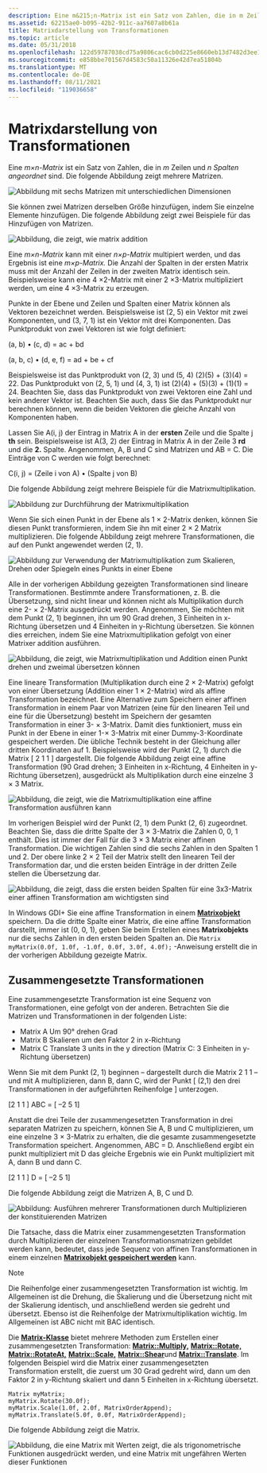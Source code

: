 ```yaml
---
description: Eine m&215;n-Matrix ist ein Satz von Zahlen, die in m Zeilen und \# n Spalten angeordnet sind. Die folgende Abbildung zeigt mehrere Matrizen.
ms.assetid: 62215ae0-b095-42b2-911c-aa7607a8b61a
title: Matrixdarstellung von Transformationen
ms.topic: article
ms.date: 05/31/2018
ms.openlocfilehash: 122d59787038cd75a9806cac6cb0d225e8660eb13d7482d3ee1f47ff0732ca5c
ms.sourcegitcommit: e858bbe701567d4583c50a11326e42d7ea51804b
ms.translationtype: MT
ms.contentlocale: de-DE
ms.lasthandoff: 08/11/2021
ms.locfileid: "119036658"
---
```

# <a name="matrix-representation-of-transformations"></a>Matrixdarstellung von Transformationen

Eine *m×n-Matrix* ist ein Satz von Zahlen, die in *m* Zeilen und *n Spalten angeordnet* sind. Die folgende Abbildung zeigt mehrere Matrizen.

![Abbildung mit sechs Matrizen mit unterschiedlichen Dimensionen](images/aboutgdip05-art04.png)

Sie können zwei Matrizen derselben Größe hinzufügen, indem Sie einzelne Elemente hinzufügen. Die folgende Abbildung zeigt zwei Beispiele für das Hinzufügen von Matrizen.

![Abbildung, die zeigt, wie matrix addition](images/aboutgdip05-art05.png)

Eine *m×n-Matrix* kann mit einer *n×p-Matrix* multipiert werden, und das Ergebnis ist eine *m×p-Matrix.* Die Anzahl der Spalten in der ersten Matrix muss mit der Anzahl der Zeilen in der zweiten Matrix identisch sein. Beispielsweise kann eine 4 ×2-Matrix mit einer 2 ×3-Matrix multipliziert werden, um eine 4 ×3-Matrix zu erzeugen.

Punkte in der Ebene und Zeilen und Spalten einer Matrix können als Vektoren bezeichnet werden. Beispielsweise ist (2, 5) ein Vektor mit zwei Komponenten, und (3, 7, 1) ist ein Vektor mit drei Komponenten. Das Punktprodukt von zwei Vektoren ist wie folgt definiert:

(a, b) • (c, d) = ac + bd

(a, b, c) • (d, e, f) = ad + be + cf

Beispielsweise ist das Punktprodukt von (2, 3) und (5, 4) (2)(5) + (3)(4) = 22. Das Punktprodukt von (2, 5, 1) und (4, 3, 1) ist (2)(4) + (5)(3) + (1)(1) = 24. Beachten Sie, dass das Punktprodukt von zwei Vektoren eine Zahl und kein anderer Vektor ist. Beachten Sie auch, dass Sie das Punktprodukt nur berechnen können, wenn die beiden Vektoren die gleiche Anzahl von Komponenten haben.

Lassen Sie A(i, j) der Eintrag in Matrix A in der **ersten** Zeile und die Spalte j **th** sein. Beispielsweise ist A(3, 2) der Eintrag in Matrix A in der Zeile 3 **rd** und die **2.** Spalte. Angenommen, A, B und C sind Matrizen und AB = C. Die Einträge von C werden wie folgt berechnet:

C(i, j) = (Zeile i von A) • (Spalte j von B)

Die folgende Abbildung zeigt mehrere Beispiele für die Matrixmultiplikation.

![Abbildung zur Durchführung der Matrixmultiplikation](images/aboutgdip05-art06.png)

Wenn Sie sich einen Punkt in der Ebene als 1 × 2-Matrix denken, können Sie diesen Punkt transformieren, indem Sie ihn mit einer 2 × 2 Matrix multiplizieren. Die folgende Abbildung zeigt mehrere Transformationen, die auf den Punkt angewendet werden (2, 1).

![Abbildung zur Verwendung der Matrixmultiplikation zum Skalieren, Drehen oder Spiegeln eines Punkts in einer Ebene](images/aboutgdip05-art07.png)

Alle in der vorherigen Abbildung gezeigten Transformationen sind lineare Transformationen. Bestimmte andere Transformationen, z. B. die Übersetzung, sind nicht linear und können nicht als Multiplikation durch eine 2- × 2-Matrix ausgedrückt werden. Angenommen, Sie möchten mit dem Punkt (2, 1) beginnen, ihn um 90 Grad drehen, 3 Einheiten in x-Richtung übersetzen und 4 Einheiten in y-Richtung übersetzen. Sie können dies erreichen, indem Sie eine Matrixmultiplikation gefolgt von einer Matrixer addition ausführen.

![Abbildung, die zeigt, wie Matrixmultiplikation und Addition einen Punkt drehen und zweimal übersetzen können](images/aboutgdip05-art08.png)

Eine lineare Transformation (Multiplikation durch eine 2 × 2-Matrix) gefolgt von einer Übersetzung (Addition einer 1 × 2-Matrix) wird als affine Transformation bezeichnet. Eine Alternative zum Speichern einer affinen Transformation in einem Paar von Matrizen (eine für den linearen Teil und eine für die Übersetzung) besteht im Speichern der gesamten Transformation in einer 3- × 3-Matrix. Damit dies funktioniert, muss ein Punkt in der Ebene in einer 1-× 3-Matrix mit einer Dummy-3-Koordinate gespeichert werden. Die übliche Technik besteht in der Gleichung aller dritten Koordinaten auf 1. Beispielsweise wird der Punkt (2, 1) durch die Matrix \[ 2 1 1 \] dargestellt. Die folgende Abbildung zeigt eine affine Transformation (90 Grad drehen; 3 Einheiten in x-Richtung, 4 Einheiten in y-Richtung übersetzen), ausgedrückt als Multiplikation durch eine einzelne 3 × 3 Matrix.

![Abbildung, die zeigt, wie die Matrixmultiplikation eine affine Transformation ausführen kann](images/aboutgdip05-art09.png)

Im vorherigen Beispiel wird der Punkt (2, 1) dem Punkt (2, 6) zugeordnet. Beachten Sie, dass die dritte Spalte der 3 × 3-Matrix die Zahlen 0, 0, 1 enthält. Dies ist immer der Fall für die 3 × 3 Matrix einer affinen Transformation. Die wichtigen Zahlen sind die sechs Zahlen in den Spalten 1 und 2. Der obere linke 2 × 2 Teil der Matrix stellt den linearen Teil der Transformation dar, und die ersten beiden Einträge in der dritten Zeile stellen die Übersetzung dar.

![Abbildung, die zeigt, dass die ersten beiden Spalten für eine 3x3-Matrix einer affinen Transformation am wichtigsten sind](images/aboutgdip05-art10.png)

In Windows GDI+ Sie eine affine Transformation in einem [**Matrixobjekt**](/windows/desktop/api/gdiplusmatrix/nl-gdiplusmatrix-matrix) speichern. Da die dritte Spalte einer Matrix, die eine affine Transformation darstellt, immer ist (0, 0, 1), geben Sie beim Erstellen eines **Matrixobjekts** nur die sechs Zahlen in den ersten beiden Spalten an. Die `Matrix myMatrix(0.0f, 1.0f, -1.0f, 0.0f, 3.0f, 4.0f);` -Anweisung erstellt die in der vorherigen Abbildung gezeigte Matrix.

## <a name="composite-transformations"></a>Zusammengesetzte Transformationen

Eine zusammengesetzte Transformation ist eine Sequenz von Transformationen, eine gefolgt von der anderen. Betrachten Sie die Matrizen und Transformationen in der folgenden Liste:

-   Matrix A Um 90° drehen Grad
-   Matrix B Skalieren um den Faktor 2 in x-Richtung
-   Matrix C Translate 3 units in the y direction (Matrix C: 3 Einheiten in y-Richtung übersetzen)

Wenn Sie mit dem Punkt (2, 1) beginnen – dargestellt durch die Matrix 2 1 1 – und mit A multiplizieren, dann B, dann C, wird der Punkt \[ (2,1) den drei Transformationen in der aufgeführten Reihenfolge \] unterzogen.

\[2 1 1 \] ABC = \[ –2 5 1\]

Anstatt die drei Teile der zusammengesetzten Transformation in drei separaten Matrizen zu speichern, können Sie A, B und C multiplizieren, um eine einzelne 3 × 3-Matrix zu erhalten, die die gesamte zusammengesetzte Transformation speichert. Angenommen, ABC = D. Anschließend ergibt ein punkt multipliziert mit D das gleiche Ergebnis wie ein Punkt multipliziert mit A, dann B und dann C.

\[2 1 1 \] D = \[ –2 5 1\]

Die folgende Abbildung zeigt die Matrizen A, B, C und D.

![Abbildung: Ausführen mehrerer Transformationen durch Multiplizieren der konstituierenden Matrizen](images/aboutgdip05-art12.png)

Die Tatsache, dass die Matrix einer zusammengesetzten Transformation durch Multiplizieren der einzelnen Transformationsmatrizen gebildet werden kann, bedeutet, dass jede Sequenz von affinen Transformationen in einem einzelnen [**Matrixobjekt gespeichert werden**](/windows/desktop/api/gdiplusmatrix/nl-gdiplusmatrix-matrix) kann.

> [!Note]  
> Die Reihenfolge einer zusammengesetzten Transformation ist wichtig. Im Allgemeinen ist die Drehung, die Skalierung und die Übersetzung nicht mit der Skalierung identisch, und anschließend werden sie gedreht und übersetzt. Ebenso ist die Reihenfolge der Matrixmultiplikation wichtig. Im Allgemeinen ist ABC nicht mit BAC identisch.

 

Die [**Matrix-Klasse**](/windows/desktop/api/gdiplusmatrix/nl-gdiplusmatrix-matrix) bietet mehrere Methoden zum Erstellen einer zusammengesetzten Transformation: [**Matrix::Multiply,**](/windows/desktop/api/Gdiplusmatrix/nf-gdiplusmatrix-matrix-multiply) [**Matrix::Rotate,**](/windows/desktop/api/Gdiplusmatrix/nf-gdiplusmatrix-matrix-rotate) [**Matrix::RotateAt,**](/windows/desktop/api/Gdiplusmatrix/nf-gdiplusmatrix-matrix-rotateat) [**Matrix::Scale,**](/windows/desktop/api/Gdiplusmatrix/nf-gdiplusmatrix-matrix-scale) [**Matrix::Shear**](/windows/desktop/api/Gdiplusmatrix/nf-gdiplusmatrix-matrix-shear)und [**Matrix::Translate**](/windows/desktop/api/Gdiplusmatrix/nf-gdiplusmatrix-matrix-translate). Im folgenden Beispiel wird die Matrix einer zusammengesetzten Transformation erstellt, die zuerst um 30 Grad gedreht wird, dann um den Faktor 2 in y-Richtung skaliert und dann 5 Einheiten in x-Richtung übersetzt.


```
Matrix myMatrix;
myMatrix.Rotate(30.0f);
myMatrix.Scale(1.0f, 2.0f, MatrixOrderAppend);
myMatrix.Translate(5.0f, 0.0f, MatrixOrderAppend);
```



Die folgende Abbildung zeigt die Matrix.

![Abbildung, die eine Matrix mit Werten zeigt, die als trigonometrische Funktionen ausgedrückt werden, und eine Matrix mit ungefähren Werten dieser Funktionen](images/aboutgdip05-art13.png)

 

 



